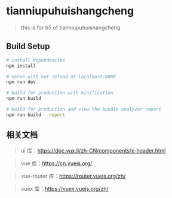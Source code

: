 # tianniupuhuishangcheng

> this is for h5 of tianniupuhuishangcheng

## Build Setup

```bash
# install dependencies
npm install

# serve with hot reload at localhost:8080
npm run dev

# build for production with minification
npm run build

# build for production and view the bundle analyzer report
npm run build --report
```

## 相关文档

> ui 库：https://doc.vux.li/zh-CN/components/x-header.html

> vue 库：https://cn.vuejs.org/

> vue-router 库：https://router.vuejs.org/zh/

> vuex 库：https://vuex.vuejs.org/zh/
